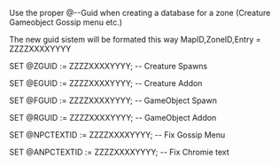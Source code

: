 
Use the proper @--Guid when creating a database for a zone (Creature Gameobject Gossip menu etc.)

The new guid sistem will be formated this way MapID,ZoneID,Entry = ZZZZXXXXYYYY

SET @ZGUID := ZZZZXXXXYYYY; -- Creature Spawns

SET @EGUID := ZZZZXXXXYYYY; -- Creature Addon

SET @FGUID := ZZZZXXXXYYYY; -- GameObject Spawn

SET @RGUID := ZZZZXXXXYYYY; -- GameObject Addon 

SET @NPCTEXTID := ZZZZXXXXYYYY; -- Fix Gossip Menu

SET @ANPCTEXTID := ZZZZXXXXYYYY; -- Fix Chromie text
